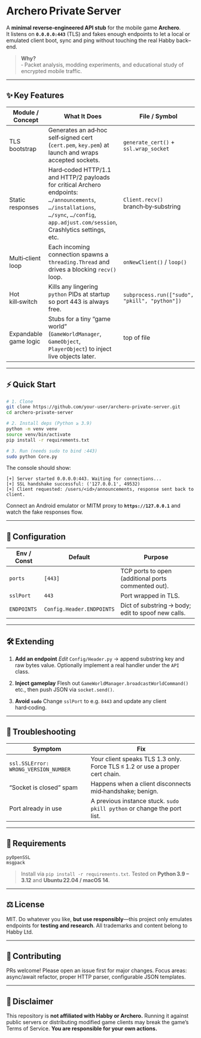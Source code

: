 
# Archero Private Server

A **minimal reverse‑engineered API stub** for the mobile game **Archero**.  
It listens on **`0.0.0.0:443`** (TLS) and fakes enough endpoints to let a local or emulated client boot, sync and ping without touching the real Habby back–end.

> **Why?**  
> ‑ Packet analysis, modding experiments, and educational study of encrypted mobile traffic.

---

## ✨ Key Features

| Module / Concept | What It Does | File / Symbol |
|------------------|-------------|---------------|
| TLS bootstrap    | Generates an ad‑hoc self‑signed cert (`cert.pem`, `key.pem`) at launch and wraps accepted sockets. | `generate_cert()` + `ssl.wrap_socket` |
| Static responses | Hard‑coded HTTP/1.1 and HTTP/2 payloads for critical Archero endpoints: `…/announcements`, `…/installations`, `…/sync`, `…/config`, `app.adjust.com/session`, Crashlytics settings, etc. | `Client.recv()` branch‑by‑substring |
| Multi‑client loop| Each incoming connection spawns a `threading.Thread` and drives a blocking `recv()` loop. | `onNewClient()` / `loop()` |
| Hot kill‑switch  | Kills any lingering `python` PIDs at startup so port 443 is always free. | `subprocess.run(["sudo", "pkill", "python"])` |
| Expandable game logic | Stubs for a tiny “game world” (`GameWorldManager`, `GameObject`, `PlayerObject`) to inject live objects later. | top of file |


---

## ⚡ Quick Start

```bash
# 1. Clone
git clone https://github.com/your‑user/archero‑private‑server.git
cd archero‑private‑server

# 2. Install deps (Python ≥ 3.9)
python -m venv venv
source venv/bin/activate
pip install -r requirements.txt

# 3. Run (needs sudo to bind :443)
sudo python Core.py
````

The console should show:

```
[+] Server started 0.0.0.0:443. Waiting for connections...
[+] SSL handshake successful: ('127.0.0.1', 49532)
[+] Client requested: /users/<id>/announcements, response sent back to client.
```

Connect an Android emulator or MITM proxy to **`https://127.0.0.1`** and watch the fake responses flow.

---

## 🔧 Configuration

| Env / Const | Default                   | Purpose                                             |
| ----------- | ------------------------- | --------------------------------------------------- |
| `ports`     | `[443]`                   | TCP ports to open (additional ports commented out). |
| `sslPort`   | `443`                     | Port wrapped in TLS.                                |
| `ENDPOINTS` | `Config.Header.ENDPOINTS` | Dict of substring → body; edit to spoof new calls.  |

---

## 🛠️ Extending

1. **Add an endpoint**
   *Edit* `Config/Header.py` → append substring key and raw bytes value.
   Optionally implement a real handler under the `API` class.

2. **Inject gameplay**
   Flesh out `GameWorldManager.broadcastWorldCommand()` etc., then push JSON via `socket.send()`.

3. **Avoid `sudo`**
   Change `sslPort` to e.g. `8443` and update any client hard‑coding.

---

## 🐞 Troubleshooting

| Symptom                              | Fix                                                                          |
| ------------------------------------ | ---------------------------------------------------------------------------- |
| `ssl.SSLError: WRONG_VERSION_NUMBER` | Your client speaks TLS 1.3 only. Force TLS ≤ 1.2 or use a proper cert chain. |
| “Socket is closed” spam              | Happens when a client disconnects mid‑handshake; benign.                     |
| Port already in use                  | A previous instance stuck. `sudo pkill python` or change the port list.      |

---

## 📝 Requirements

```
pyOpenSSL
msgpack
```

> Install via `pip install -r requirements.txt`.
> Tested on **Python 3.9 – 3.12** and **Ubuntu 22.04 / macOS 14**.

---

## ⚖️ License

MIT.  Do whatever you like, **but use responsibly**—this project only emulates endpoints for **testing and research**. All trademarks and content belong to Habby Ltd.

---

## 🙌 Contributing

PRs welcome! Please open an issue first for major changes.
Focus areas: async/await refactor, proper HTTP parser, configurable JSON templates.

---

## 📣 Disclaimer

This repository is **not affiliated with Habby or Archero.**
Running it against public servers or distributing modified game clients may break the game’s Terms of Service. **You are responsible for your own actions.**
